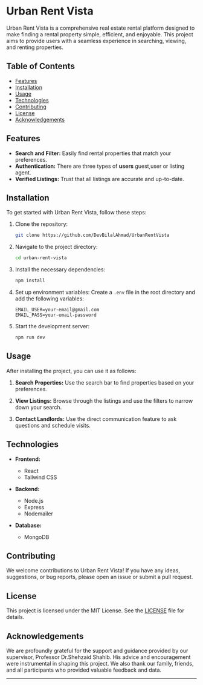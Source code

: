 # Urban Rent Vista

Urban Rent Vista is a comprehensive real estate rental platform designed to make finding a rental property simple, efficient, and enjoyable. This project aims to provide users with a seamless experience in searching, viewing, and renting properties.

## Table of Contents
- [Features](#features)
- [Installation](#installation)
- [Usage](#usage)
- [Technologies](#technologies)
- [Contributing](#contributing)
- [License](#license)
- [Acknowledgements](#acknowledgements)

## Features
- **Search and Filter:** Easily find rental properties that match your preferences.
- **Authentication:** There are three types of **users** guest,user or listing agent.  
- **Verified Listings:** Trust that all listings are accurate and up-to-date.

## Installation
To get started with Urban Rent Vista, follow these steps:

1. Clone the repository:
   ```bash
   git clone https://github.com/DevBilalAhmad/UrbanRentVista
   ```

2. Navigate to the project directory:
   ```bash
   cd urban-rent-vista
   ```

3. Install the necessary dependencies:
   ```bash
   npm install
   ```

4. Set up environment variables:
   Create a `.env` file in the root directory and add the following variables:
   ```plaintext
   EMAIL_USER=your-email@gmail.com
   EMAIL_PASS=your-email-password
   ```

5. Start the development server:
   ```bash
   npm run dev 
   ```

## Usage
After installing the project, you can use it as follows:

1. **Search Properties:**
   Use the search bar to find properties based on your preferences.

2. **View Listings:**
   Browse through the listings and use the filters to narrow down your search.


3. **Contact Landlords:**
   Use the direct communication feature to ask questions and schedule visits.

## Technologies
- **Frontend:**
  - React
  - Tailwind CSS

- **Backend:**
  - Node.js
  - Express
  - Nodemailer

- **Database:**
  - MongoDB

## Contributing
We welcome contributions to Urban Rent Vista! If you have any ideas, suggestions, or bug reports, please open an issue or submit a pull request.

## License
This project is licensed under the MIT License. See the [LICENSE](LICENSE) file for details.

## Acknowledgements
We are profoundly grateful for the support and guidance provided by our supervisor, Professor Dr.Shehzaid Shahib. His advice and encouragement were instrumental in shaping this project. We also thank our family, friends, and all participants who provided valuable feedback and data.

---

